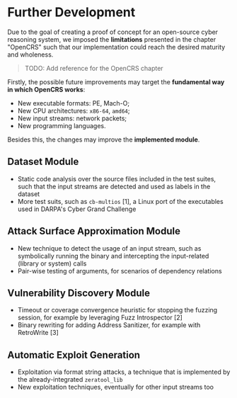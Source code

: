 # Further Development

Due to the goal of creating a proof of concept for an open-source cyber reasoning system, we imposed the **limitations** presented in the chapter "OpenCRS" such that our implementation could reach the desired maturity and wholeness.

> TODO: Add reference for the OpenCRS chapter

Firstly, the possible future improvements may target the **fundamental way in which OpenCRS works**:

- New executable formats: PE, Mach-O;
- New CPU architectures: `x86-64`, `amd64`;
- New input streams: network packets;
- New programming languages.

Besides this, the changes may improve the **implemented module**.

## Dataset Module

- Static code analysis over the source files included in the test suites, such that the input streams are detected and used as labels in the dataset
- More test suits, such as `cb-multios` [1], a Linux port of the executables used in DARPA's Cyber Grand Challenge

## Attack Surface Approximation Module

- New technique to detect the usage of an input stream, such as symbolically running the binary and intercepting the input-related (library or system) calls
- Pair-wise testing of arguments, for scenarios of dependency relations

## Vulnerability Discovery Module

- Timeout or coverage convergence heuristic for stopping the fuzzing session, for example by leveraging Fuzz Introspector [2]
- Binary rewriting for adding Address Sanitizer, for example with RetroWrite [3]

## Automatic Exploit Generation

- Exploitation via format string attacks, a technique that is implemented by the already-integrated `zeratool_lib`
- New exploitation techniques, eventually for other input streams too
